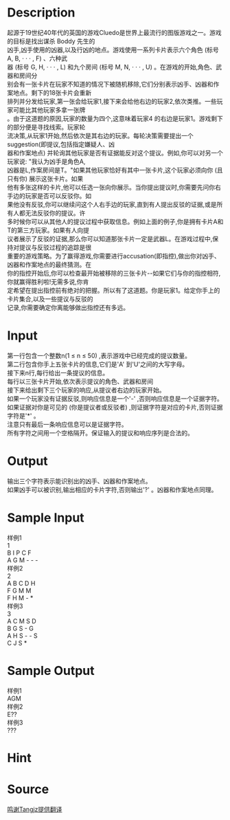
# Description

<div class="content"><div>起源于19世纪40年代的英国的游戏Cluedo是世界上最流行的图版游戏之一。游戏的目标是找出谋杀 Boddy 先生的</div>
<div>凶手,凶手使用的凶器,以及行凶的地点。游戏使用一系列卡片表示六个角色 (标号A, B, · · · , F) 、六种武</div>
<div>器 (标号 G, H, · · · , L) 和九个房间 (标号 M, N, · · · , U) 。在游戏的开始,角色、武器和房间分</div>
<div>别会有一张卡片在玩家不知道的情况下被随机移除,它们分别表示凶手、凶器和作案地点。剩下的18张卡片会重新</div>
<div>排列并分发给玩家,第一张会给玩家1,接下来会给他右边的玩家2,依次类推。一些玩家可能比其他玩家多拿一张牌</div>
<div>。由于这道题的原因,玩家的数量为四个,这意味着玩家4 的右边是玩家1。游戏剩下的部分便是寻找线索。玩家轮</div>
<div>流决策,从玩家1开始,然后依次是其右边的玩家。每轮决策需要提出一个suggestion(即提议,包括指定嫌疑人、凶</div>
<div>器和作案地点) 并轮询其他玩家是否有证据能反对这个提议。例如,你可以对另一个玩家说: &#34;我认为凶手是角色A,</div>
<div>凶器是L,作案房间是T。&#34;如果其他玩家恰好有其中一张卡片,这个玩家必须向你 (且只有你) 展示这张卡片。如果</div>
<div>他有多张这样的卡片,他可以任选一张向你展示。当你提出提议时,你需要先问你右手边的玩家是否可以反驳你。如</div>
<div>果他没有反驳,你可以继续问这个人右手边的玩家,直到有人提出反驳的证据,或是所有人都无法反驳你的提议。许</div>
<div>多时候你可以从其他人的提议过程中获取信息。例如上面的例子,你是拥有卡片A和T的第三方玩家。如果有人向提</div>
<div>议者展示了反驳的证据,那么你可以知道那张卡片一定是武器L。在游戏过程中,保持对提议与反驳过程的追踪是很</div>
<div>重要的游戏策略。为了赢得游戏,你需要进行accusation(即指控),做出你对凶手、凶器和作案地点的最终猜测。在</div>
<div>你的指控开始后,你可以检查最开始被移除的三张卡片--如果它们与你的指控相符,你就赢得胜利啦!无需多说,你肯</div>
<div>定希望在提出指控前有绝对的把握。所以有了这道题。你是玩家1。给定你手上的卡片集合,以及一些提议与反驳的</div>
<div>记录,你需要确定你离能够做出指控还有多远。</div></div>

# Input

<div class="content"><div>第一行包含一个整数n(1 ≤ n ≤ 50) ,表示游戏中已经完成的提议数量。</div>
<div>第二行包含你手上五张卡片的信息,它们是&#39;A&#39; 到&#39;U&#39;之间的大写字母。</div>
<div>接下来n行,每行给出一条提议的信息。</div>
<div>每行以三张卡片开始,依次表示提议的角色、武器和房间</div>
<div>接下来给出剩下三个玩家的响应,从提议者右边的玩家开始。</div>
<div>如果一个玩家没有证据反驳,则响应信息是一个&#39;-&#39; ,否则响应信息是一个证据字符。</div>
<div>如果证据对你是可见的 (你是提议者或反驳者) ,则证据字符是对应的卡片,否则证据字符是&#39;*&#39; 。</div>
<div>注意只有最后一条响应信息可以是证据字符。</div>
<div>所有字符之间用一个空格隔开。保证输入的提议和响应序列是合法的。</div></div>

# Output

<div class="content"><div>输出三个字符表示能识别出的凶手、凶器和作案地点。</div>
<div>如果凶手可以被识别,输出相应的卡片字符,否则输出&#39;?&#39; 。凶器和作案地点同理。</div></div>

# Sample Input

<div class="content"><span class="sampledata">样例1<br/>
1<br/>
B I P C F<br/>
A G M - - -<br/>
样例2<br/>
2<br/>
A B C D H<br/>
F G M M<br/>
F H M - *<br/>
样例3<br/>
3<br/>
A C M S D<br/>
B G S - G<br/>
A H S - - S<br/>
C J S *</span></div>

# Sample Output

<div class="content"><span class="sampledata">样例1<br/>
AGM<br/>
样例2<br/>
E??<br/>
样例3<br/>
???</span></div>

# Hint

<div class="content"><p></p></div>

# Source

<div class="content"><p><a href="problemset.php?search=鸣谢Tangjz提供翻译">鸣谢Tangjz提供翻译</a></p></div>

